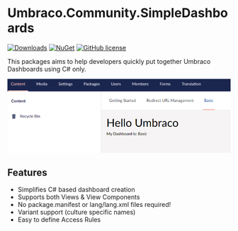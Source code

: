 # Umbraco.Community.SimpleDashboards

[![Downloads](https://img.shields.io/nuget/dt/Umbraco.Community.Umbraco.Community.SimpleDashboards?color=cc9900)](https://www.nuget.org/packages/Umbraco.Community.Umbraco.Community.SimpleDashboards/)
[![NuGet](https://img.shields.io/nuget/vpre/Umbraco.Community.Umbraco.Community.SimpleDashboards?color=0273B3)](https://www.nuget.org/packages/Umbraco.Community.Umbraco.Community.SimpleDashboards)
[![GitHub license](https://img.shields.io/github/license/jcdcdev/Umbraco.Community.SimpleDashboards?color=8AB803)](https://github.com/jcdcdev/Umbraco.Community.SimpleDashboards/blob/main/LICENSE)

This packages aims to help developers quickly put together Umbraco Dashboards using C# only.

<img alt="Basic Dashboard in the Umbraco Office" src="https://raw.githubusercontent.com/jcdcdev/Umbraco.Community.SimpleDashboards/dev/docs/screenshot.png">

## Features
- Simplifies C# based dashboard creation
- Supports both Views & View Components
- No package.manifest or lang/lang.xml files required!
- Variant support (culture specific names)
- Easy to define Access Rules 